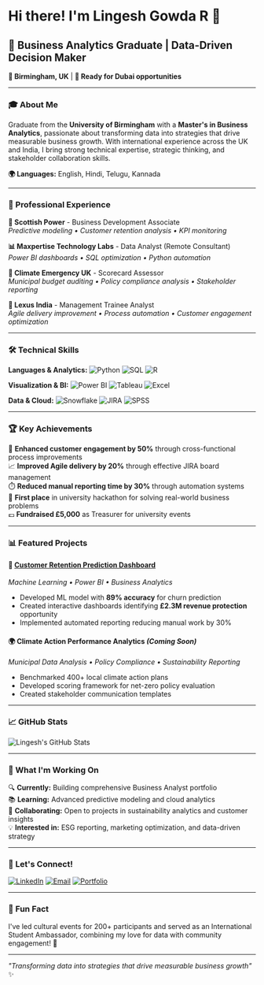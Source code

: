 # Hi there! I'm Lingesh Gowda R 👋

## 🚀 Business Analytics Graduate | Data-Driven Decision Maker

**📍 Birmingham, UK** | **🎯 Ready for Dubai opportunities**

---

### 🎓 About Me
Graduate from the **University of Birmingham** with a **Master's in Business Analytics**, passionate about transforming data into strategies that drive measurable business growth. With international experience across the UK and India, I bring strong technical expertise, strategic thinking, and stakeholder collaboration skills.

**🌍 Languages:** English, Hindi, Telugu, Kannada

---

### 💼 Professional Experience

**🔋 Scottish Power** - Business Development Associate  
*Predictive modeling • Customer retention analysis • KPI monitoring*

**📊 Maxpertise Technology Labs** - Data Analyst (Remote Consultant)  
*Power BI dashboards • SQL optimization • Python automation*

**🌱 Climate Emergency UK** - Scorecard Assessor  
*Municipal budget auditing • Policy compliance analysis • Stakeholder reporting*

**🚗 Lexus India** - Management Trainee Analyst  
*Agile delivery improvement • Process automation • Customer engagement optimization*

---

### 🛠️ Technical Skills

**Languages & Analytics:**
![Python](https://img.shields.io/badge/-Python-3776AB?style=flat-square&logo=Python&logoColor=white)
![SQL](https://img.shields.io/badge/-SQL-4479A1?style=flat-square&logo=MySQL&logoColor=white)
![R](https://img.shields.io/badge/-R-276DC3?style=flat-square&logo=R&logoColor=white)

**Visualization & BI:**
![Power BI](https://img.shields.io/badge/-Power%20BI-F2C811?style=flat-square&logo=Power%20BI&logoColor=black)
![Tableau](https://img.shields.io/badge/-Tableau-E97627?style=flat-square&logo=Tableau&logoColor=white)
![Excel](https://img.shields.io/badge/-Excel-217346?style=flat-square&logo=Microsoft%20Excel&logoColor=white)

**Data & Cloud:**
![Snowflake](https://img.shields.io/badge/-Snowflake-29B5E8?style=flat-square&logo=Snowflake&logoColor=white)
![JIRA](https://img.shields.io/badge/-JIRA-0052CC?style=flat-square&logo=Jira&logoColor=white)
![SPSS](https://img.shields.io/badge/-SPSS-052FAD?style=flat-square&logo=IBM&logoColor=white)

---

### 🏆 Key Achievements

🎯 **Enhanced customer engagement by 50%** through cross-functional process improvements  
📈 **Improved Agile delivery by 20%** through effective JIRA board management  
⏱️ **Reduced manual reporting time by 30%** through automation systems  
🏅 **First place** in university hackathon for solving real-world business problems  
💷 **Fundraised £5,000** as Treasurer for university events  

---

### 📊 Featured Projects

#### 🎯 [Customer Retention Prediction Dashboard](https://github.com/README.md/customer-retention-prediction-dashboard)
*Machine Learning • Power BI • Business Analytics*
- Developed ML model with **89% accuracy** for churn prediction
- Created interactive dashboards identifying **£2.3M revenue protection** opportunity
- Implemented automated reporting reducing manual work by 30%

#### 🌍 Climate Action Performance Analytics *(Coming Soon)*
*Municipal Data Analysis • Policy Compliance • Sustainability Reporting*
- Benchmarked 400+ local climate action plans
- Developed scoring framework for net-zero policy evaluation
- Created stakeholder communication templates

---

### 📈 GitHub Stats

![Lingesh's GitHub Stats](https://github-readme-stats.vercel.app/api?username=[YOUR-USERNAME]&show_icons=true&theme=radical)

---

### 🎯 What I'm Working On

🔍 **Currently:** Building comprehensive Business Analyst portfolio  
📚 **Learning:** Advanced predictive modeling and cloud analytics  
🤝 **Collaborating:** Open to projects in sustainability analytics and customer insights  
💡 **Interested in:** ESG reporting, marketing optimization, and data-driven strategy

---

### 🤝 Let's Connect!

[![LinkedIn](https://img.shields.io/badge/-LinkedIn-0077B5?style=flat-square&logo=LinkedIn&logoColor=white)](https://www.linkedin.com/in/lingesh-ramachandra/)
[![Email](https://img.shields.io/badge/-Email-D14836?style=flat-square&logo=Gmail&logoColor=white)](mailto:lingeshgowda17@gmail.com)
[![Portfolio](https://img.shields.io/badge/-Portfolio-000000?style=flat-square&logo=GitHub&logoColor=white)](https://lingesh019.github.io/pickle-worthy-clone/)

---

### 💬 Fun Fact
I've led cultural events for 200+ participants and served as an International Student Ambassador, combining my love for data with community engagement! 🌟

---

*"Transforming data into strategies that drive measurable business growth"* ✨
